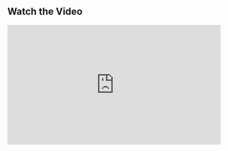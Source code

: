 ##  Watch the Video

<iframe frameborder="0" scrolling="no" width="480" height="270" src="http://video.esri.com/iframe/4228/000000/width/480/0/00:00:00"></iframe>
